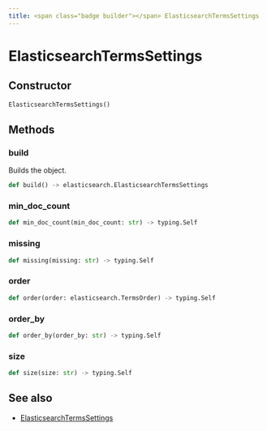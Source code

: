 ```yaml
---
title: <span class="badge builder"></span> ElasticsearchTermsSettings
---
```

# <span class="badge builder"></span> ElasticsearchTermsSettings

## Constructor

```python
ElasticsearchTermsSettings()
```
## Methods

### <span class="badge object-method"></span> build

Builds the object.

```python
def build() -> elasticsearch.ElasticsearchTermsSettings
```

### <span class="badge object-method"></span> min_doc_count

```python
def min_doc_count(min_doc_count: str) -> typing.Self
```

### <span class="badge object-method"></span> missing

```python
def missing(missing: str) -> typing.Self
```

### <span class="badge object-method"></span> order

```python
def order(order: elasticsearch.TermsOrder) -> typing.Self
```

### <span class="badge object-method"></span> order_by

```python
def order_by(order_by: str) -> typing.Self
```

### <span class="badge object-method"></span> size

```python
def size(size: str) -> typing.Self
```

## See also

 * <span class="badge object-type-class"></span> [ElasticsearchTermsSettings](./object-ElasticsearchTermsSettings.md)
